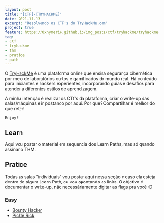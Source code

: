 ```yaml
---
layout: post
title: "[CTF]-[TRYHACKME]"
date: 2021-11-13
excerpt: "Resolvendo os CTF's do TryHackMe.com"
project: true
feature: https://0xnymerio.github.io/img_posts/ctf/tryhackme/tryhackme-logo.png
tag:
- ctf
- tryhackme
- thm
- pratice
- path
---
```


O [TryHackMe](https://tryhackme.com/) é uma plataforma online que ensina segurança cibernética por meio de laboratórios curtos e gamificados do mundo real. Há conteúdo para iniciantes e hackers experientes, incorporando guias e desafios para atender a diferentes estilos de aprendizagem.

A minha intenção é realizar os CTf's da plataforma, criar o write-up das salas/máquinas e ir postando por aqui. Por que? Compartilhar é melhor do que reter!

`Enjoy!`

## Learn

Aqui vou postar o material em sequencia dos Learn Paths, mas só quando assinar o THM.

## Pratice

Todas as salas "individuais" vou postar aqui nessa seção e caso ela esteja dentro de algum Learn Path, eu vou apontando os links. O objetivo é documentar o write-up, não necessáriamente digitar as flags pra você :D

### Easy
* [Bounty Hacker](https://0xnymerio.github.io/ctf-thm-bountyhacker)
* [Pickle Rick](https://0xnymerio.github.io/ctf-thm-picklerick)
   


